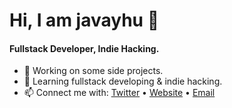 # Hi, I am javayhu 👋

#### Fullstack Developer, Indie Hacking.

- 🚀 Working on some side projects.
- 📖 Learning fullstack developing & indie hacking.
- 📫 Connect me with: [Twitter](https://twitter.com/javayhu) • [Website](https://javayhu.site) • [Email](mailto:javayhu@gmail.com)
